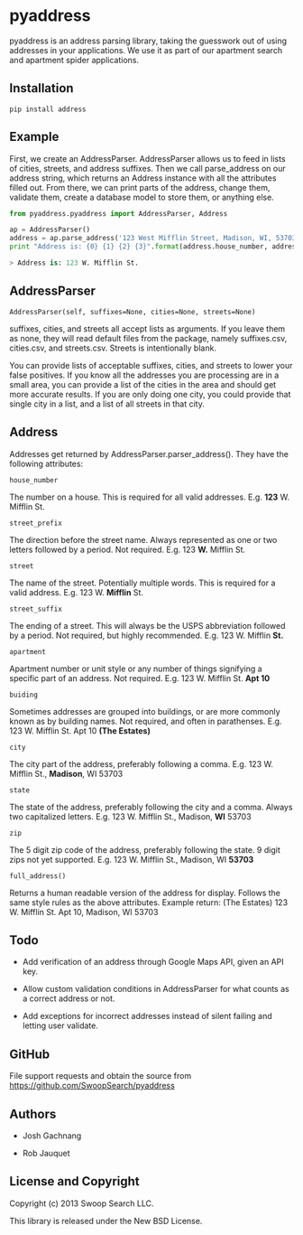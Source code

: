 pyaddress
=========

pyaddress is an address parsing library, taking the guesswork out of using addresses in your applications. We use it as part of our apartment search and apartment spider applications.

Installation
------------

`pip install address`

Example
-------

First, we create an AddressParser. AddressParser allows us to feed in lists of cities, streets, and address suffixes. Then we call
parse_address on our address string, which returns an Address instance with all the attributes filled out. From there, we can
print parts of the address, change them, validate them, create a database model to store them, or anything else.

```python
from pyaddress.pyaddress import AddressParser, Address

ap = AddressParser()
address = ap.parse_address('123 West Mifflin Street, Madison, WI, 53703')
print "Address is: {0} {1} {2} {3}".format(address.house_number, address.street_prefix, address.street, address.street_suffix)

> Address is: 123 W. Mifflin St.
```

AddressParser
-------------

`AddressParser(self, suffixes=None, cities=None, streets=None)`

suffixes, cities, and streets all accept lists as arguments. If you leave them as none, they will read default files
from the package, namely suffixes.csv, cities.csv, and streets.csv. Streets is intentionally blank.

You can provide lists of acceptable suffixes, cities, and streets to lower your false positives. If you know all
the addresses you are processing are in a small area, you can provide a list of the cities in the area and should
get more accurate results. If you are only doing one city, you could provide that single city in a list, and a list
of all streets in that city.


Address
-------

Addresses get returned by AddressParser.parser_address(). They have the following attributes:

`house_number`

The number on a house. This is required for all valid addresses. E.g. __123__ W. Mifflin St.

`street_prefix`

The direction before the street name. Always represented as one or two letters followed by a period. Not required.
E.g. 123 __W.__ Mifflin St.

`street`

The name of the street. Potentially multiple words. This is required for a valid address. E.g. 123 W. __Mifflin__ St.

`street_suffix`

The ending of a street. This will always be the USPS abbreviation followed by a period. Not required, but highly recommended.
 E.g. 123 W. Mifflin __St.__

`apartment`

Apartment number or unit style or any number of things signifying a specific part of an address. Not required. E.g. 123
W. Mifflin St. __Apt 10__

`buiding`

Sometimes addresses are grouped into buildings, or are more commonly known as by building names. Not required, and often
 in parathenses. E.g. 123 W. Mifflin St. Apt 10 __(The Estates)__

`city`

The city part of the address, preferably following a comma. E.g. 123 W. Mifflin St., __Madison__, WI 53703

`state`

The state of the address, preferably following the city and a comma. Always two capitalized letters. E.g. 123 W. Mifflin St., Madison, __WI__ 53703

`zip`

The 5 digit zip code of the address, preferably following the state. 9 digit zips not yet supported. E.g. 123 W. Mifflin St., Madison, WI __53703__

`full_address()`

Returns a human readable version of the address for display. Follows the same style rules as the above attributes.
Example return: (The Estates) 123 W. Mifflin St. Apt 10, Madison, WI 53703

Todo
----

* Add verification of an address through Google Maps API, given an API key.

* Allow custom validation conditions in AddressParser for what counts as a correct address or not.

* Add exceptions for incorrect addresses instead of silent failing and letting user validate.

GitHub
------

File support requests and obtain the source from https://github.com/SwoopSearch/pyaddress

Authors
-------

* Josh Gachnang

* Rob Jauquet

License and Copyright
-------

Copyright (c) 2013 Swoop Search LLC.

This library is released under the New BSD License.